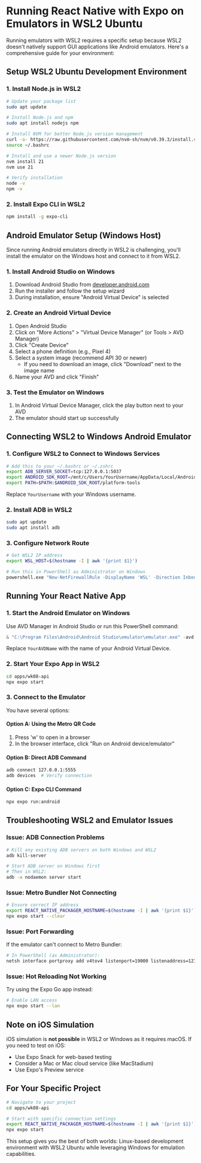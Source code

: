 # Running React Native with Expo on Emulators in WSL2 Ubuntu

Running emulators with WSL2 requires a specific setup because WSL2 doesn't natively support GUI applications like Android emulators. Here's a comprehensive guide for your environment:

## Setup WSL2 Ubuntu Development Environment

### 1. Install Node.js in WSL2

```bash
# Update your package list
sudo apt update

# Install Node.js and npm
sudo apt install nodejs npm

# Install NVM for better Node.js version management
curl -o- https://raw.githubusercontent.com/nvm-sh/nvm/v0.39.3/install.sh | bash
source ~/.bashrc

# Install and use a newer Node.js version
nvm install 21
nvm use 21

# Verify installation
node -v
npm -v
```

### 2. Install Expo CLI in WSL2

```bash
npm install -g expo-cli
```

## Android Emulator Setup (Windows Host)

Since running Android emulators directly in WSL2 is challenging, you'll install the emulator on the Windows host and connect to it from WSL2.

### 1. Install Android Studio on Windows
1. Download Android Studio from [developer.android.com](https://developer.android.com/studio)
2. Run the installer and follow the setup wizard
3. During installation, ensure "Android Virtual Device" is selected

### 2. Create an Android Virtual Device
1. Open Android Studio
2. Click on "More Actions" > "Virtual Device Manager" (or Tools > AVD Manager)
3. Click "Create Device"
4. Select a phone definition (e.g., Pixel 4)
5. Select a system image (recommend API 30 or newer)
   - If you need to download an image, click "Download" next to the image name
6. Name your AVD and click "Finish"

### 3. Test the Emulator on Windows
1. In Android Virtual Device Manager, click the play button next to your AVD
2. The emulator should start up successfully

## Connecting WSL2 to Windows Android Emulator

### 1. Configure WSL2 to Connect to Windows Services

```bash
# Add this to your ~/.bashrc or ~/.zshrc
export ADB_SERVER_SOCKET=tcp:127.0.0.1:5037
export ANDROID_SDK_ROOT=/mnt/c/Users/YourUsername/AppData/Local/Android/Sdk
export PATH=$PATH:$ANDROID_SDK_ROOT/platform-tools
```

Replace `YourUsername` with your Windows username.

### 2. Install ADB in WSL2

```bash
sudo apt update
sudo apt install adb
```

### 3. Configure Network Route

```bash
# Get WSL2 IP address
export WSL_HOST=$(hostname -I | awk '{print $1}')

# Run this in PowerShell as Administrator on Windows
powershell.exe "New-NetFirewallRule -DisplayName 'WSL' -Direction Inbound -LocalPort 19000-19006 -Action Allow -Protocol TCP"
```

## Running Your React Native App

### 1. Start the Android Emulator on Windows
Use AVD Manager in Android Studio or run this PowerShell command:

```powershell
& "C:\Program Files\Android\Android Studio\emulator\emulator.exe" -avd YourAVDName
```

Replace `YourAVDName` with the name of your Android Virtual Device.

### 2. Start Your Expo App in WSL2

```bash
cd apps/wk08-api
npx expo start
```

### 3. Connect to the Emulator
You have several options:

#### Option A: Using the Metro QR Code
1. Press 'w' to open in a browser
2. In the browser interface, click "Run on Android device/emulator"

#### Option B: Direct ADB Command

```bash
adb connect 127.0.0.1:5555
adb devices  # Verify connection
```

#### Option C: Expo CLI Command

```bash
npx expo run:android
```

## Troubleshooting WSL2 and Emulator Issues

### Issue: ADB Connection Problems

```bash
# Kill any existing ADB servers on both Windows and WSL2
adb kill-server

# Start ADB server on Windows first
# Then in WSL2:
adb -a nodaemon server start
```

### Issue: Metro Bundler Not Connecting

```bash
# Ensure correct IP address
export REACT_NATIVE_PACKAGER_HOSTNAME=$(hostname -I | awk '{print $1}')
npx expo start --clear
```

### Issue: Port Forwarding
If the emulator can't connect to Metro Bundler:

```bash
# In PowerShell (as Administrator):
netsh interface portproxy add v4tov4 listenport=19000 listenaddress=127.0.0.1 connectport=19000 connectaddress=$(wsl.exe hostname -I | awk '{print $1}')
```

### Issue: Hot Reloading Not Working
Try using the Expo Go app instead:

```bash
# Enable LAN access
npx expo start --lan
```

## Note on iOS Simulation

iOS simulation is **not possible** in WSL2 or Windows as it requires macOS. If you need to test on iOS:
- Use Expo Snack for web-based testing
- Consider a Mac or Mac cloud service (like MacStadium)
- Use Expo's Preview service

## For Your Specific Project

```bash
# Navigate to your project
cd apps/wk08-api

# Start with specific connection settings
export REACT_NATIVE_PACKAGER_HOSTNAME=$(hostname -I | awk '{print $1}')
npx expo start
```

This setup gives you the best of both worlds: Linux-based development environment with WSL2 Ubuntu while leveraging Windows for emulation capabilities.